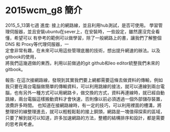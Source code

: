 # 2015wcm_g8 簡介
2015_5_13第七週
進度:
    接上的網路線，並且利用hub測試，是否可使用。
    學習管理伺服器，並且安裝ubuntu在sever上，在安裝時，一些設定，雖然還沒完全看懂，希望可以
    有參考的範例可以做學習，除了一般網路上的書，讓我們了解整個DNS 和 Proxy等代理伺服器，一           
    定會非常有趣，在未來可以用這些管理底層的技術，想出提升網速的辦法。以及gitbook的使用，        
    將我們這幾週做的東西，利用以前做過的git github和leo editor統整我們未來的gitbook。
    
報告:
    在這次接網路線，發現到其實我們要上網都需要這條去做資料的傳輸，例如我只要在兩台電腦做簡單的傳輸資料，可以利用跳線的接法，就可以連線到兩台電腦，也有另外一種方式可以用網路卡，做交換的方式，資料再連線時，就已經自動跳線，兩台電腦這樣搬動資料才會快速，否則像以前必須透過一個外部儲存裝置，浪費許多時間。
     也知道在接網路線時，有一定的技巧，可以利用裡面的槽溝，將整理好的線整理進去，就可以輕輕鬆鬆的接上銅頭，網路是一塊值得探索的區域，只要了解到就可以知道，許多加速網路的方法，整體的結構排序和設計，都是需要的思考與考慮。

